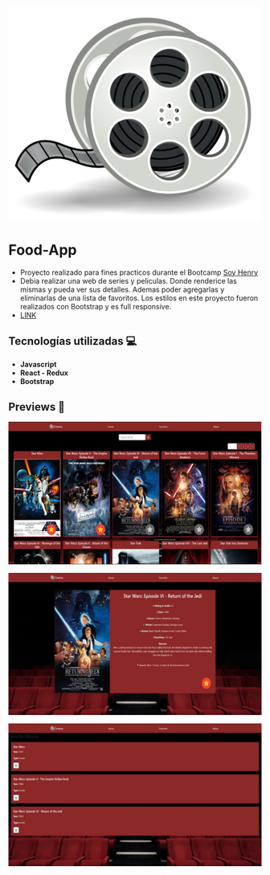 <p align='left'>
    <img src='./images/favicon.png' </img>
</p>

# Food-App
- Proyecto realizado para fines practicos durante el Bootcamp [Soy Henry](https://www.soyhenry.com/) 
- Debia realizar una web de series y peliculas. Donde renderice las mismas y pueda ver sus detalles. Ademas poder agregarlas y eliminarlas de una lista de favoritos.
Los estilos en este proyecto fueron realizados con Bootstrap y es full responsive.
- [LINK](https://moviescinema-app.vercel.app/)

## Tecnologías utilizadas :computer: 

* __Javascript__
* __React - Redux__
* __Bootstrap__
 

## Previews 🍝

<p align='left'>
    <img src='./images/home.jpg' </img>
</p>
<p align='left'>
    <img src='./images/detail.jpg' </img>
</p>
<p align='left'>
    <img src='./images/fav.jpg' </img>
</p>
